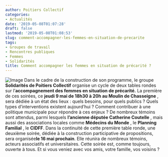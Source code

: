 ```yaml
---
author: Poitiers Collectif
categories:
- Actualités
date: '2019-05-08T01:07:28'
draft: false
lastmod: '2019-05-08T01:08:53'
slug: comment-accompagner-les-femmes-en-situation-de-precarite
tags:
- Groupes de travail
- Rencontres publiques
- Femmes
- Solidarités
title: Comment accompagner les femmes en situation de précarité ?
---
```


![Image](http://poitierscollectif.fr/wp-content/uploads/2019/05/58755145_2432464613454256_8774429928721481728_n.jpg) Dans le cadre de la construction de son programme, le groupe **Solidarités de Poitiers Collectif** organise un cycle de deux tables rondes sur l’**accompagnement des femmes en situation de précarité.**   La première de ces soirées, ce **jeudi 9 mai de 18h30 à 20h au Moulin de Chasseigne** , sera dédiée à un état des lieux : quels besoins, pour quels publics ? Quels types d’interventions existent aujourd’hui ? Comment contribuer à une politique municipale pour répondre à ces enjeux ?   De nombreux témoins sont attendus, parmi lesquels **l’ancienne députée Catherine Coutelle** , mais aussi des associations locales comme **Médecins du Monde** , le **Planning Familial** , le **CIDFF**. Dans la continuité de cette première table ronde, une deuxième soirée, dédiée à la construction participative de propositions, sera organisée**le 16 mai prochain**. Elle réunira de nombreux témoins, acteurs associatifs et universitaires. Cette soirée est, comme toujours, ouverte à tous. Et si vous veniez avec vos amis, votre famille, vos voisins ?
